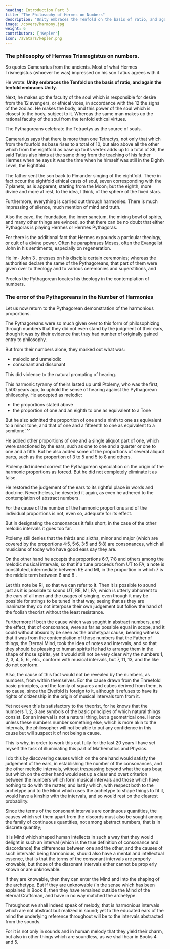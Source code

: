 ```yaml
---
heading: Introduction Part 3
title: "The Philosophy of Hermes on Numbers"
description: "Unity embraces the Tenfold on the basis of ratio, and again the tenfold embraces Unity"
image: /covers/harmony.jpg
weight: 6
contributors: ['Kepler']
icon: /avatars/kepler.png
---
```




### The philosophy of Hermes Trismegistus on numbers.

So quotes Camerarius from the ancients. Most of what Hermes Trismegistus (whoever he was) impressed on his son Tatius agrees with it. 

He wrote: **Unity embraces the Tenfold on the basis of ratio, and again the tenfold embraces Unity**. 

Next, he makes up the faculty of the soul which is responsible for desire from the 12 avengers, or ethical vices, in accordance with the 12 the signs of the zodiac. He makes the body, and this power of the soul which is closest to the body, subject to it. Whereas the same man makes up the rational faculty of the soul from the tenfold ethical virtues. 

<!-- Thus while  -->

The Pythagoreans celebrate the Tetractys as the source of souls.

Camerarius says that there is more than one Tetractys, not only that which from the fourfold as base rises to a total of 10, but also above all the other which from the eightfold as base up to its vertex adds up to a total of 36, the said Tatius also hints at the same thing from the teaching of his father Hermes when he says it was the time when he himself was still in the Eighth Level, the Eightfold.

The father sent the son back to Pimander singing of the eightfold. There in fact occur the eightfold ethical casts of soul, seven corresponding with the 7 planets, as is apparent, starting from the Moon; but the eighth, more divine and more at rest, to the idea, I think, of the sphere of the fixed stars. 

Furthermore, everything is carried out through harmonies. There is much impressing of silence, much mention of mind and truth. 

Also the cave, the foundation, the inner sanctum, the mixing bowl of spirits, and many other things are evinced, so that there can be no doubt that either Pythagoras is playing Hermes or Hermes Pythagoras.

For there is the additional fact that Hermes expounds a particular theology, or cult of a divine power. Often he paraphrases Moses, often the Evangelist John in his sentiments, especially on regeneration. 

He im- John 3 . presses on his disciple certain ceremonies; whereas the authorities declare the same of the Pythagoreans, that part of them were given over to theology and to various ceremonies and superstitions, and

Proclus the Pythagorean locates his theology in the contemplation of numbers.

<!-- So much by way of digression.  -->


### The error of the Pythagoreans in the Number of Harmonies

Let us now return to the Pythagorean demonstration of the harmonious proportions.

The Pythagoreans were so much given over to this form of philosophizing through numbers that they did not even stand by the  judgment of their ears, though it was by their evidence that they had number of originally gained entry to philosophy.

But from their numbers alone, they marked out what was:
- melodic and unmelodic
- consonant and dissonant

This did violence to the natural prompting of hearing. 

This harmonic tyranny of theirs lasted up until Ptolemy, who was the first, 1,500 years ago, to uphold the sense of hearing against the Pythagorean philosophy. He accepted as melodic:
- the proportions stated above
- the proportion of one and an eighth to one as equivalent to a Tone

But he also admitted the proportion of one and a ninth to one as equivalent to a minor tone, and that of one and a fifteenth to one as equivalent to a semitone.'^' 

He added other proportions of one and a single aliquot part of one, which were sanctioned by the ears, such as one to one and a quarter or one to one and a fifth. But he also added some of the proportions of several aliquot parts, such as the proportion of 3 to 5 and 5 to 8 and others.

Ptolemy did indeed correct the Pythagorean speculation on the origin of the harmonic proportions as forced. But he did not completely eliminate it as false.

He restored the judgement of the ears to its rightful place in words and doctrine. Nevertheless, he deserted it again, as even he adhered to the contemplation of abstract numbers. 

For the cause of the number of the harmonic proportions and of the individual proportions is not, even so, adequate for its effect.

But in designating the consonances it falls short, in the case of the other melodic intervals it goes too far. 

Ptolemy still denies that the thirds and sixths, minor and major (which are covered by the proportions 4:5, 5:6, 3:5 and 5:8) are consonances, which all musicians of today who have good ears say they are. 

On the other hand he accepts the proportions 6:7, 7:8 and others among the melodic musical intervals, so that if a tune proceeds from UT to FA, a note is constituted, intermediate between RE and MI, in the proportion in which 7 is the middle term between 6 and 8 . 

Let this note be RI, so that we can refer to it. Then it is possible to sound just as it is possible to sound UT, RE, Ml, FA, which is utterly abhorrent to the ears of all men and the usages of singing, even though it may be possible for strings to be tuned in that way, seeing that as they are inanimate they do not interpose their own judgement but follow the
hand of the foolish theorist without the least resistance.

Furthermore if both the cause which was sought in abstract numbers, and the effect, that of consonance, were as far as possible equal in scope, and it could without absurdity be seen as the archetypal cause, bearing witness that it was from the contemplation of those numbers that the Father of things, the Eternal Mind, took the idea of notes and intervals, and so that they should be pleasing to human spirits He had to arrange them in the shape of those spirits, yet it would still not be very clear why the numbers 1, 2, 3, 4, 5, 6 , etc., conform with musical intervals, but 7, 11, 13, and the like do not conform. 

Also, the cause of this fact would not be revealed by the numbers, as numbers, from within themselves. Eor the cause drawn from the Threefold basic principles, and the family of squares and cubes derived from them, is no cause, since the Eivefold is foreign to it, although it refuses to have its rights of citizenship in the origin of musical intervals torn from it.

Yet not even this is satisfactory to the theorist, for he knows that the numbers 1, 2, 3 are symbols of the basic principles of which natural things consist. Eor an interval is not a natural thing, but a geometrical one. Hence unless these numbers number something else, which is more akin to the intervals, the philosopher will not be able to put any confidence in this cause but will suspect it of not being a cause.

This is why, in order to work this out fully for the last 20 years I have set myself the task of illuminating this part of Mathematics and Physics.

I do this by discovering causes which on the one hand would satisfy the judgement of the ears, in establishing the number of the consonances, and the other melodic intervals, without trespassing beyond what the ears bear, but which on the other hand would set up a clear and overt criterion between the numbers which form musical intervals and those which have nothing to do with the matter, and lastly which, with respect both to the archetype and to the Mind which uses the archetype to shape things to fit it, would have a kinship with the intervals, and so would rest on the clearest probability. 

Since the terms of the consonant intervals are continuous quantities, the causes which set them apart from the discords must also be sought among the family of continuous quantities, not among abstract numbers, that is in discrete quantity; 

It is Mind which shaped human intellects in such a way that they would delight in such an interval (which is the true definition of consonance and discordance) the differences between one and the other, and the causes of such intervals’ being harmonious, should also have a mental and intellectual essence, that is that the terms of the consonant intervals are properly
knowable, but those of the dissonant intervals either cannot be prop­
erly known or are unknowable. 

If they are knowable, then they can enter the Mind and into the shaping of the archetype. But if they are unknowable (in the sense which has been explained in Book I), then they have remained outside the Mind of the eternal Craftsman, and have in no way matched the archetype. 

<!-- But more will be said on
these points when we describe the actual theory Chapter by Chapter; and may we embark on it with God’s help.  -->

Throughout we shall indeed speak of melody, that is harmonious intervals which are not abstract but realized in sound; yet to the educated ears of the mind the underlying reference throughout will be to the intervals abstracted from
the sounds. 

For it is not only in sounds and in human melody that they yield their charm, but also in other things which are soundless, as we shall hear in Books 4 and 5.